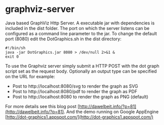 graphviz-server
===============

Java based GraphViz Http Server. A executable jar with dependencies is included in the dist folder. The port on which the server listens can be configured as a command line parameter to the jar. To change the default port (8080) edit the DotGraphics.sh in the dist directory:

```
#!/bin/sh
java -jar DotGraphics.jar 8080 > /dev/null 2>&1 &
exit 0
```

To use the Graphviz server simply submit a HTTP POST with the dot graph script set as the request body. Optionally an output type can be specified on the URL for example:

* Post to http://localhost:8080/svg to render the graph as SVG
* Post to http://localhost:8080/pdf to render the graph as PDF
* Post to http://localhost:8080 to render the graph as PNG (default)

For more details see this blog post [http://dawelbeit.info/?p=81](http://dawelbeit.info/?p=81).
And the demo running on Google AppEngine [http://dot-graphics1.appspot.com/](http://dot-graphics1.appspot.com/) 
